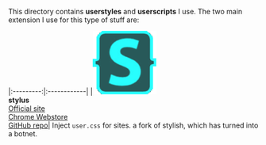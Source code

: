 This directory contains **userstyles** and **userscripts** I use. The two main extension I use for this type of stuff are:  


|:---------:|:------------|
|![](/img/stylusicon.png)<br/>**stylus**</br>[Official site][stylus-site]<br/>[Chrome Webstore][stylus-chrome]<br/>[GitHub repo][stylus-github]| Inject `user.css` for sites. a fork of stylish, which has turned into a botnet. 

[stylus-chrome]: https://chrome.google.com/webstore/detail/stylus/clngdbkpkpeebahjckkjfobafhncgmne (Chrome Webstore)
[stylus-site]: https://add0n.com/stylus.html (Official site)
[stylus-github]: https://github.com/openstyles/stylus/ (GitHub repo)
